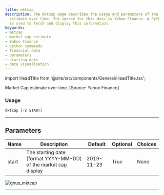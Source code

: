 ```yaml
---
title: mktcap
description: The mktcap page describes the usage and parameters of the market cap
  estimate over time. The source for this data is Yahoo Finance. A Python line command
  is used to fetch and display this information.
keywords:
- mktcap
- market cap estimate
- Yahoo Finance
- python commands
- financial data
- parameters
- starting date
- data visualisation
---
```


import HeadTitle from '@site/src/components/General/HeadTitle.tsx';

<HeadTitle title="mktcap - Fa - Stocks - Reference | OpenBB Terminal Docs" />

Market Cap estimate over time. [Source: Yahoo Finance]

### Usage

```python
mktcap [-s START]
```

---

## Parameters

| Name | Description | Default | Optional | Choices |
| ---- | ----------- | ------- | -------- | ------- |
| start | The starting date (format YYYY-MM-DD) of the market cap display | 2019-11-23 | True | None |

![gnus_mktcap](https://user-images.githubusercontent.com/25267873/156903038-46f46af1-68ca-435b-aed7-842da041864a.png)

---
